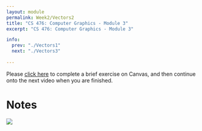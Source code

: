 ```yaml
---
layout: module
permalink: Week2/Vectors2
title: "CS 476: Computer Graphics - Module 3"
excerpt: "CS 476: Computer Graphics - Module 3"

info:
  prev: "./Vectors1"
  next: "./Vectors3"
  
---
```


Please <a href = "https://ursinus.instructure.com/courses/10834/quizzes/10449/take" target="_blank">click here</a> to complete a brief exercise on Canvas, and then continue onto the next video when you are finished.

<h1>Notes</h1>
<img src = "../images/Unit1/Vectors1.svg">